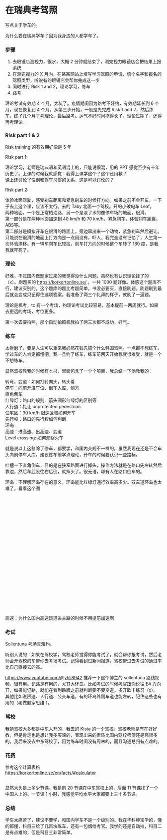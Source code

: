 # 在瑞典考驾照

写点关于学车的。

为什么要在瑞典学车？因为我身边的人都学车了。

### 步骤

  1. 去眼镜店测视力，很水，大概 2 分钟就结束了，测完视力眼镜店会把结果上报系统
  2. 在测完视力的 X 月内，在某某网站上填写学习驾照的申请，填个名字和报名的驾照类型，听说有的眼镜店会帮你完成这一步
  3. 同时进行 Risk 1 and 2，理论学习，练车
  4. 路考

理论考试有效期 4 个月，太坑了。疫情期间因为路考不好约，有效期延长到 6 个月，现在恢复到 4 个月。从第三步开始，一般是先完成 Risk 1 and 2，然后练车，练了几个月了考理论，最后路考。运气不好时间拖得长了，理论过期了，还得再考理论。

### Risk part 1 & 2

Risk training 的有效期好像是 5 年

Risk part 1:

理论学习，老师是瑞典语和英语混上的，只能说很混，用的 PPT 感觉至少有十年历史了。上课的时候我就感觉：我得上课学这个？这个还用教？  
课上还讨论了性别和驾车习惯的关系，这是可以讨论的？

Risk part 2:

体验冰面驾驶，感受刹车距离和紧急刹车的时候打方向。如果之前不会开车，一下子去上这个课，应该不太行。去的 Taby 北面一个驾校。开的小破电车 Leaf。  
两种地面，一个是正常柏油路，另一个是泼了水的像停车场的地面，很滑。  
第一部分是在两种地面加速到 40 km/h 和 70 km/h，紧急刹车，体验刹车距离，ABS等。  
第二部分是模拟开车在很滑的路面上，旁边窜出来一个动物，紧急刹车然后避让。只能说在很滑的地面上打方向是一点用没有，吓人，我完全没有记忆了，人生第一次体验漂移。有一辆车刹车比较拉，刹车打方向的时候整个车转了 180 度，是我我就吓死了。

### 理论

好难，不过国内做题家过来的我觉得没什么问题，虽然也有认识理论挂了的（x）。刷题买的 <https://korkortonline.se/> ，一共 1000 题好像。体感这个题库不行，建议买别的，这个题库的题比考题简单。书没必要买，直接刷题。刷题刷到最后就会变成只记得住选项答案。我准备了两三个礼拜的样子，就刷了一遍题。

理论是机考，tc 有一个考场，约理论考试比较容易，基本提前一两周就行。如果去更远的考场，考位更多。

第一次去要拍照，那个自动拍照机我拍了两三次都不成功，好气。

### 练车

太折磨了，要是人生可以重来我必然花钱先搞个什么韩国驾照。一点都不想练车，学过车的人肯定都懂吧。我一旦约了练车，练车前两天开始我就很难受，就是一个不想练车。

显然驾校教我的时候有本书，里面包含了一个个项目，我总结一下他教我的：

转弯，变道：如何打转向头，转头看  
停车：向前开进车位、倒车入库、侧方  
直角倒车  
红绿灯：路口的规则、箭头圆形红绿灯的区别等  
人行道：礼让 unprotected pedestrian  
住宅区：30 km/h 限速区域如何开车  
先行权：路口的先行权如何判断  
环岛  
高速：进高速、出高速、变道  
Level crossing: 如何观察火车

就是说以上这些除了停车，都要学，和国内交规不一样的。虽然我现在还是不会车头向前停车入库。建议练车前学点理论，开车的时候要认识一些路标。

吐槽一下直角倒车，目的是在狭窄路面进行掉头，操作方法就是在路口先左转然后靠边，然后车屁股往右后倒，就掉头了。很无语，哪有人在路口倒车的。

环岛：不理解环岛存在的意义，环岛能比红绿灯通行效率高多少。双车道环岛也太难了，看看这个图

<div class="wp-block-image">
  <figure class="aligncenter size-large is-resized">
  
  <div class='fancybox-wrapper lazyload-container-unload' data-fancybox='post-images' href='https://apodized.com/wp-content/uploads/2023/12/Image_1701986934602__01-1024x735.jpg'>
    <img class="lazyload lazyload-style-1" src="data:image/svg+xml;base64,PCEtLUFyZ29uTG9hZGluZy0tPgo8c3ZnIHdpZHRoPSIxIiBoZWlnaHQ9IjEiIHhtbG5zPSJodHRwOi8vd3d3LnczLm9yZy8yMDAwL3N2ZyIgc3Ryb2tlPSIjZmZmZmZmMDAiPjxnPjwvZz4KPC9zdmc+"  loading="lazy" data-original="https://apodized.com/wp-content/uploads/2023/12/Image_1701986934602__01-1024x735.jpg" src="data:image/png;base64,iVBORw0KGgoAAAANSUhEUgAAAAEAAAABCAYAAAAfFcSJAAAAAXNSR0IArs4c6QAAAARnQU1BAACxjwv8YQUAAAAJcEhZcwAADsQAAA7EAZUrDhsAAAANSURBVBhXYzh8+PB/AAffA0nNPuCLAAAAAElFTkSuQmCC" alt="" class="wp-image-565" width="512" height="368"  sizes="(max-width: 512px) 100vw, 512px" />
  </div></figure>
</div>

高速：为什么国内高速匝道进主路的时候不用提前加速啊

### 考试

Sollentuna 考场真难约。

听别人说的：如果在驾校学，驾校老师觉得你能考试了，就会帮你报考试，然后老师会开驾校的车带你去考场考试。记得看到过新闻报道，驾校带过去考试的通过率比自己直接去的高。

<https://www.youtube.com/@yhli8942> 推荐一下这个博主的 sollentuna 路线视频，很有用。记路是有用的，尤其大环岛。比如考试的时候考官跟你说往 E4 方向开，如果能记路，就能在看到路牌之前就判断要不要变道。多开欧卡练习（x）。其他比如说限速、人行道、公交车道，有的环岛外侧车道也能左转，记住这些也有用的（老做题家思维 ）。

### 驾校

我猜驾校大多都是中东人开的，我去的 Kista 的一个驾校。驾校老师是有在好好教，但是肯定也是想让我多买课的，表现出来的素质比国内驾校师傅还是高很多的。我后来没去中东驾校了，因为练车时间没有周末的，而且沟通总归有点难的。

### 花费

参考这个计算表格  
<https://korkortonline.se/en/facts/#calculator>

<div class="wp-block-image">
  <figure class="aligncenter size-full is-resized">
  
  <div class='fancybox-wrapper lazyload-container-unload' data-fancybox='post-images' href='http://apodized.com/wp-content/uploads/2023/12/2023-12-07_16-51.png'>
    <img class="lazyload lazyload-style-1" src="data:image/svg+xml;base64,PCEtLUFyZ29uTG9hZGluZy0tPgo8c3ZnIHdpZHRoPSIxIiBoZWlnaHQ9IjEiIHhtbG5zPSJodHRwOi8vd3d3LnczLm9yZy8yMDAwL3N2ZyIgc3Ryb2tlPSIjZmZmZmZmMDAiPjxnPjwvZz4KPC9zdmc+"  loading="lazy" data-original="http://apodized.com/wp-content/uploads/2023/12/2023-12-07_16-51.png" src="data:image/png;base64,iVBORw0KGgoAAAANSUhEUgAAAAEAAAABCAYAAAAfFcSJAAAAAXNSR0IArs4c6QAAAARnQU1BAACxjwv8YQUAAAAJcEhZcwAADsQAAA7EAZUrDhsAAAANSURBVBhXYzh8+PB/AAffA0nNPuCLAAAAAElFTkSuQmCC" alt="" class="wp-image-564" width="-98" height="-96"  sizes="(max-width: 727px) 100vw, 727px" />
  </div></figure>
</div>

显然大头是上多少节课。我是前 20 节课在中东驾校上的，后面 11 节课找了一个中国人上的。一节课 1 小时，我感觉平均水平大家都要上三十多节课。

### 总结

学车太痛苦了，建议不要学，和国内学车不是一个级别的。我在华科绅宝学的，懂的都懂，科目三给了几百块练车，还有一包烟给考官。我学的还是自动挡，科目二是有点难的，但是科目三非常简单。
